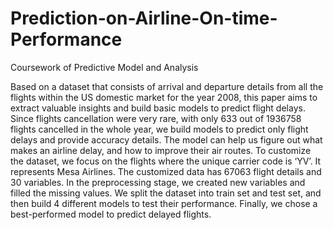 # Prediction-on-Airline-On-time-Performance
Coursework of Predictive Model and Analysis

Based on a dataset that consists of arrival and departure details from all the flights within the US domestic market for the year 2008, this paper aims to extract valuable insights and build basic models to predict flight delays. Since flights cancellation were very rare, with only 633 out of 1936758 flights cancelled in the whole 
year, we build models to predict only flight delays and provide accuracy details. The model can help us figure out what makes an airline delay, and how to improve their air routes. To customize the dataset, we focus on the flights where the unique carrier code is ‘YV’. It represents Mesa Airlines. The customized data has 67063 flight details and 30 variables. In the preprocessing stage, we created new variables and filled the missing values. We split the dataset into train set and test set, and then build 4 different models to test their performance. Finally, we chose a best-performed model to predict delayed flights.

